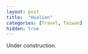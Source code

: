 ```yaml
---
layout: post
title:  "Hualien"
categories: [Travel, Taiwan]
hidden: true
---
```

Under construction.